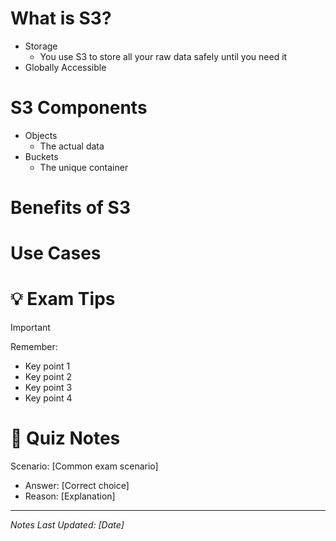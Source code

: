 #  What is S3?
- Storage
	- You use S3 to store all your raw data safely until you need it
- Globally Accessible
# S3 Components
- Objects
	- The actual data
- Buckets
	- The unique container
# Benefits of S3
# Use Cases
# 💡 Exam Tips
> [!important]
> Remember:
> - Key point 1
> - Key point 2
> - Key point 3
> - Key point 4

# 📝 Quiz Notes
Scenario: [Common exam scenario]
- Answer: [Correct choice]
- Reason: [Explanation]

---
*Notes Last Updated: [Date]*
